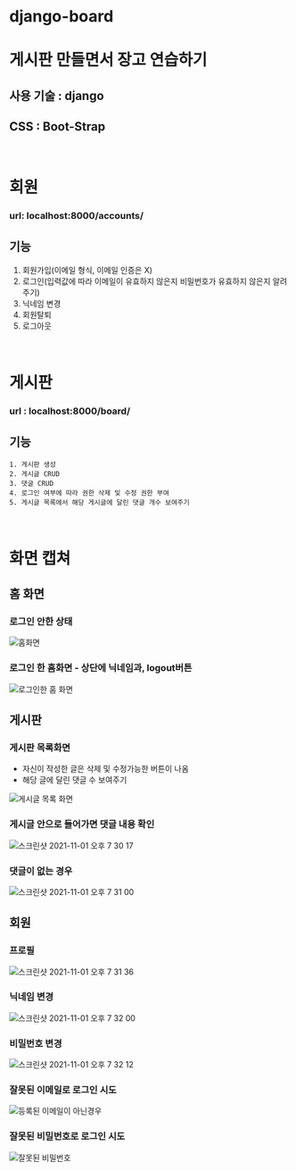 # django-board

# 게시판 만들면서 장고 연습하기

## 사용 기술 : django
## CSS : Boot-Strap
<br>

# 회원
### url: localhost:8000/accounts/
## 기능
1. 회원가입(이메일 형식, 이메일 인증은 X)
2. 로그인(입력값에 따라 이메일이 유효하지 않은지 비밀번호가 유효하지 않은지 알려주기)
3. 닉네임 변경
4. 회원탈퇴
5. 로그아웃
<br>

# 게시판
### url : localhost:8000/board/
## 기능
    1. 게시판 생성
    2. 게시글 CRUD
    3. 댓글 CRUD
    4. 로그인 여부에 따라 권한 삭제 및 수정 권한 부여
    5. 게시글 목록에서 해당 게시글에 달린 댓글 개수 보여주기
<br>

# 화면 캡쳐

## 홈 화면

### 로그인 안한 상태

![홈화면](https://user-images.githubusercontent.com/62167801/139658048-19774234-4f8c-49cd-ba1e-586e9776d0b8.png)


### 로그인 한 홈화면 - 상단에 닉네임과, logout버튼

![로그인한 홈 화면](https://user-images.githubusercontent.com/62167801/139658085-0b1971a8-4b61-48c1-b350-7f1a2de200c9.png)

## 게시판

### 게시판 목록화면

- 자신이 작성한 글은 삭제 및 수정가능한 버튼이 나옴
- 해당 글에 달린 댓글 수 보여주기

![게시글 목록 화면](https://user-images.githubusercontent.com/62167801/139658099-cc5a1e96-bbf4-4ad5-a105-75eba931f041.png)

### 게시글 안으로 들어가면 댓글 내용 확인

![스크린샷 2021-11-01 오후 7 30 17](https://user-images.githubusercontent.com/62167801/139658257-3020b952-64b5-411a-b877-bf70ee229d27.png)

### 댓글이 없는 경우

![스크린샷 2021-11-01 오후 7 31 00](https://user-images.githubusercontent.com/62167801/139658344-d0045ba5-3899-450d-bc36-a40c94929bd8.png)

## 회원

### 프로필

![스크린샷 2021-11-01 오후 7 31 36](https://user-images.githubusercontent.com/62167801/139658417-114ea3b2-57be-4388-a889-c9f56ae022d3.png)

### 닉네임 변경

![스크린샷 2021-11-01 오후 7 32 00](https://user-images.githubusercontent.com/62167801/139658461-ce6f2730-3765-4d2d-ac1e-c262594fe1a1.png)

### 비밀번호 변경

![스크린샷 2021-11-01 오후 7 32 12](https://user-images.githubusercontent.com/62167801/139658485-98576cb6-b373-440d-be9f-7da53a4ecfa4.png)
### 잘못된 이메일로 로그인 시도

![등록된 이메일이 아닌경우](https://user-images.githubusercontent.com/62167801/139658518-593e675d-d3a2-411b-9465-ba62817d0b8c.png)

### 잘못된 비밀번호로 로그인 시도
![잘못된 비밀번호](https://user-images.githubusercontent.com/62167801/139658524-c4eca911-f728-410d-b2fb-c7f42231673e.png)

